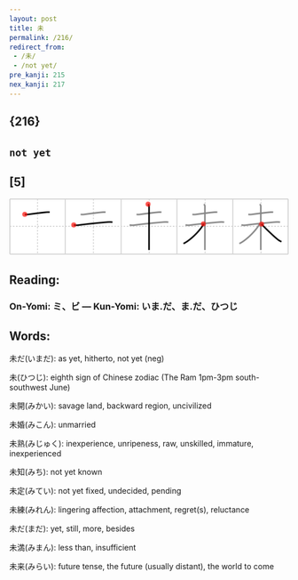 ```yaml
---
layout: post
title: 未
permalink: /216/
redirect_from:
 - /未/
 - /not yet/
pre_kanji: 215
nex_kanji: 217
---
```


## {216}

## `not yet`

## [5]

<div class="stroke"><img src="../images/E69CAA.png" /></div>

## Reading:

### On-Yomi: ミ、ビ &mdash; Kun-Yomi: いま.だ、ま.だ、ひつじ

## Words:

未だ(いまだ): as yet, hitherto, not yet (neg)

未(ひつじ): eighth sign of Chinese zodiac (The Ram 1pm-3pm south-southwest June)

未開(みかい): savage land, backward region, uncivilized

未婚(みこん): unmarried

未熟(みじゅく): inexperience, unripeness, raw, unskilled, immature, inexperienced

未知(みち): not yet known

未定(みてい): not yet fixed, undecided, pending

未練(みれん): lingering affection, attachment, regret(s), reluctance

未だ(まだ): yet, still, more, besides

未満(みまん): less than, insufficient

未来(みらい): future tense, the future (usually distant), the world to come
